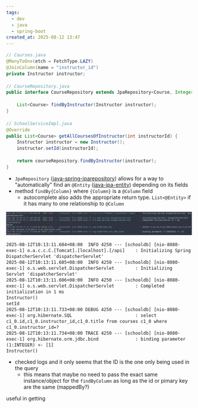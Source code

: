 ```yaml
---
tags:
  - dev
  - java
  - spring-boot
created_at: 2025-08-12 13:47
---
```

```java
// Courses.java
@ManyToOne(etch = FetchType.LAZY)
@JoinColumn(name = "instructor_id")
private Instructor instructor;

// CourseRepository.java
public interface CourseRepository extends JpaRepository<Course, Integer> {

	List<Course> findByInstructor(Instructor instructor);
}

// SchoolServiceImpl.java
@Override
public List<Course> getAllCoursesOfInstructor(int instructorId) {
	Instructor instructor = new Instructor();
	instructor.setId(instructorId); 

	return courseRepository.findByInstructor(instructor);
}

```
- `JpaRepository` ([java-spring-jparepository](java-spring-jparepository.md)) allows for a way to "automatically" find an `@Entity` ([java-jpa-entity](../jpa/java-jpa-entity.md)) depending on its fields
- method `findBy{Column}` where `{Column}` is a `@Column`  field
	- autocomplete also adds the appropriate return type. `List<@Entity>` if it has many to one relationship to `@Column`

![](../../../attachments/Pasted%20image%2020250812101400.png)
```log
2025-08-12T10:13:11.604+08:00  INFO 4250 --- [schooldb] [nio-8080-exec-1] o.a.c.c.C.[Tomcat].[localhost].[/api]    : Initializing Spring DispatcherServlet 'dispatcherServlet'
2025-08-12T10:13:11.605+08:00  INFO 4250 --- [schooldb] [nio-8080-exec-1] o.s.web.servlet.DispatcherServlet        : Initializing Servlet 'dispatcherServlet'
2025-08-12T10:13:11.606+08:00  INFO 4250 --- [schooldb] [nio-8080-exec-1] o.s.web.servlet.DispatcherServlet        : Completed initialization in 1 ms
Instructor()
setId
2025-08-12T10:13:11.733+08:00 DEBUG 4250 --- [schooldb] [nio-8080-exec-1] org.hibernate.SQL                        : select c1_0.id,c1_0.instructor_id,c1_0.title from courses c1_0 where c1_0.instructor_id=?
2025-08-12T10:13:11.734+08:00 TRACE 4250 --- [schooldb] [nio-8080-exec-1] org.hibernate.orm.jdbc.bind              : binding parameter (1:INTEGER) <- [1]
Instructor()
```
- checked logs and it only seems that the ID is the one only being used in the query
	- this means that maybe no need to pass the exact same instance/object for the `findByColumn` as long as the id or pimary key are the same (mappedBy?)

useful in getting 